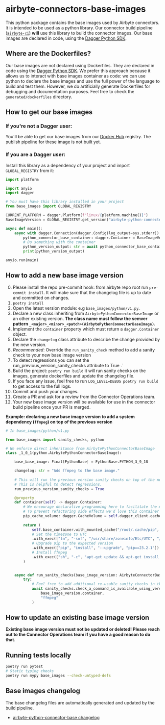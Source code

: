 # airbyte-connectors-base-images

This python package contains the base images used by Airbyte connectors.
It is intended to be used as a python library.
Our connector build pipeline ([`airbyte-ci`](https://github.com/airbytehq/airbyte/blob/master/airbyte-ci/connectors/pipelines/README.md#L1)) **will** use this library to build the connector images.
Our base images are declared in code, using the [Dagger Python SDK](https://dagger-io.readthedocs.io/en/sdk-python-v0.6.4/).

## Where are the Dockerfiles?
Our base images are not declared using Dockerfiles.
They are declared in code using the [Dagger Python SDK](https://dagger-io.readthedocs.io/en/sdk-python-v0.6.4/).
We prefer this approach because it allows us to interact with base images container as code: we can use python to declare the base images and use the full power of the language to build and test them.
However, we do artificially generate Dockerfiles for debugging and documentation purposes.
Feel free to check the `generated/dockerfiles` directory.


## How to get our base images
### If you're not a Dagger user:
You'll be able to get our base images from our [Docker Hub](https://hub.docker.com/u/airbyte) registry. The publish pipeline for these image is not built yet.

### If you are a Dagger user:
Install this library as a dependency of your project and import `GLOBAL_REGISTRY` from it:
```python
import platform

import anyio
import dagger

# You must have this library installed in your project
from base_images import GLOBAL_REGISTRY

CURRENT_PLATFORM = dagger.Platform(f"linux/{platform.machine()}")
BaseImageVersion = GLOBAL_REGISTRY.get_version("airbyte-python-connector-base:0.1.0")

async def main():
    async with dagger.Connection(dagger.Config(log_output=sys.stderr)) as dagger_client:
        python_connector_base_container: dagger.Container = BaseImageVersion(dagger_client, CURRENT_PLATFORM).container
        # Do something with the container
        python_version_output: str = await python_connector_base_container.with_exec(["python", "--version"]).stdout()
        print(python_version_output)

anyio.run(main)
```


## How to add a new base image version

0. Please install the repo pre-commit hook: from airbyte repo root run `pre-commit install`. It will make sure that the changelog file is up to date and committed on changes.
1. `poetry install`
2. Open the latest version module: e.g `base_images/python/v1.py`.
3. Declare a new class inheriting from `AirbytePythonConnectorBaseImage` or an other existing version. **The class name must follow the semver pattern `_<major>_<minor>_<patch>(AirbytePythonConnectorBaseImage)`.**
4. Implement the `container` property which must return a `dagger.Container` object.
5. Declare the `changelog` class attribute to describe the change provided by the new version.
6. *Recommended*: Override the `run_sanity_check` method to add a sanity check to your new base image version
7. To detect regressions you can set the run_previous_version_sanity_checks attribute to True .`
8. Build the project: `poetry run build` it will run sanity checks on the images, generate dockerfiles and update the changelog file.
9. If you face any issue, feel free to run `LOG_LEVEL=DEBUG poetry run build` to get access to the full logs.
10. Commit and push your changes.
11. Create a PR and ask for a review from the Connector Operations team.
12. Your new base image version will be available for use in the connector build pipeline once your PR is merged.

**Example: declaring a new base image version to add a system dependency (`ffmpeg`) on top of the previous version**

```python
# In base_images/python/v1.py

from base_images import sanity_checks, python

# We enforce direct inheritance from AirbytePythonConnectorBaseImage
class _1_0_1(python.AirbytePythonConnectorBaseImage):

    base_base_image: Final[PythonBase] = PythonBase.PYTHON_3_9_18

    changelog: str = "Add ffmpeg to the base image."
    
    # This will run the previous version sanity checks on top of the new version.
    # This is helpful to detect regressions.
    run_previous_version_sanity_checks = True

    @property
    def container(self) -> dagger.Container:
        # We encourage declarative programming here to facilitate the maintenance of the base images.
        # To prevent refactoring side effects we'd love this container property to be idempotent and not call any external code except the base_container and Dagger API.
        pip_cache_volume: dagger.CacheVolume = self.dagger_client.cache_volume(AirbytePythonConnectorBaseImage.pip_cache_name)
      
        return (
            self.base_container.with_mounted_cache("/root/.cache/pip", pip_cache_volume)
            # Set the timezone to UTC
            .with_exec(["ln", "-snf", "/usr/share/zoneinfo/Etc/UTC", "/etc/localtime"])
            # Upgrade pip to the expected version
            .with_exec(["pip", "install", "--upgrade", "pip==23.2.1"])
            # Install ffmpeg
            .with_exec(["sh", "-c", "apt-get update && apt-get install -y ffmpeg"])
        )
        

    async def run_sanity_checks(base_image_version: AirbyteConnectorBaseImage):
        try:
            # Feel free to add additional re-usable sanity checks in the sanity_checks module.
            await sanity_checks.check_a_command_is_available_using_version_option(
                base_image_version.container, 
                "ffmpeg"
            )
```

## How to update an existing base image version
**Existing base image version must not be updated or deleted! Please reach out to the Connector Operations team if you have a good reason to do that.**

## Running tests locally
```bash
poetry run pytest
# Static typing checks
poetry run mypy base_images --check-untyped-defs
```

## Base images changelog
The base changelog files are automatically generated and updated by the build pipeline.
* [airbyte-python-connector-base changelog]("https://github.com/airbytehq/airbyte/blob/master/airbyte-ci/connectors/base_images/CHANGELOG_PYTHON_CONNECTOR_BASE_IMAGE.md")
